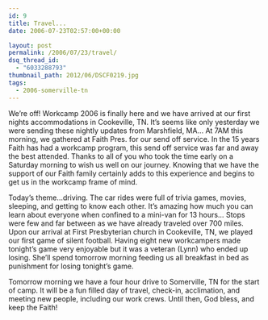 ```yaml
---
id: 9
title: Travel...
date: 2006-07-23T02:57:00+00:00

layout: post
permalink: /2006/07/23/travel/
dsq_thread_id:
  - "6033288793"
thumbnail_path: 2012/06/DSCF0219.jpg
tags:
  - 2006-somerville-tn
---
```

We’re off! Workcamp 2006 is finally here and we have arrived at our first nights accommodations in Cookeville, TN. It’s seems like only yesterday we were sending these nightly updates from Marshfield, MA&#8230; At 7AM this morning, we gathered at Faith Pres. for our send off service. In the 15 years Faith has had a workcamp program, this send off service was far and away the best attended. Thanks to all of you who took the time early on a Saturday morning to wish us well on our journey. Knowing that we have the support of our Faith family certainly adds to this experience and begins to get us in the workcamp frame of mind.

Today’s theme&#8230;driving. The car rides were full of trivia games, movies, sleeping, and getting to know each other. It’s amazing how much you can learn about everyone when confined to a mini-van for 13 hours&#8230; Stops were few and far between as we have already traveled over 700 miles. Upon our arrival at First Presbyterian church in Cookeville, TN, we played our first game of silent football. Having eight new workcampers made tonight’s game very enjoyable but it was a veteran (Lynn) who ended up losing. She’ll spend tomorrow morning feeding us all breakfast in bed as punishment for losing tonight’s game.

Tomorrow morning we have a four hour drive to Somerville, TN for the start of camp. It will be a fun filled day of travel, check-in, acclimation, and meeting new people, including our work crews. Until then, God bless, and keep the Faith!